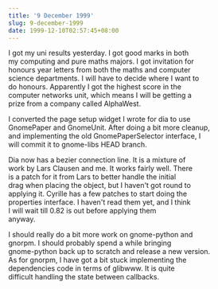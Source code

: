 ```yaml
---
title: '9 December 1999'
slug: 9-december-1999
date: 1999-12-10T02:57:45+08:00
---
```


I got my uni results yesterday. I got good marks in both\
my computing and pure maths majors. I got invitation for\
honours year letters from both the maths and computer\
science departments. I will have to decide where I want to\
do honours. Apparently I got the highest score in the\
computer networks unit, which means I will be getting a\
prize from a company called AlphaWest.

I converted the page setup widget I wrote for dia to use\
GnomePaper and GnomeUnit. After doing a bit more cleanup,\
and implementing the old GnomePaperSelector interface, I\
will commit it to gnome-libs HEAD branch.

Dia now has a bezier connection line. It is a mixture of\
work by Lars Clausen and me. It works fairly well. There\
is a patch for it from Lars to better handle the initial\
drag when placing the object, but I haven\'t got round to\
applying it. Cyrille has a few patches to start doing the\
properties interface. I haven\'t read them yet, and I think\
I will wait till 0.82 is out before applying them\
anyway.

I should really do a bit more work on gnome-python and\
gnorpm. I should probably spend a while bringing\
gnome-python back up to scratch and release a new version.\
As for gnorpm, I have got a bit stuck implementing the\
dependencies code in terms of glibwww. It is quite\
difficult handling the state between callbacks.
